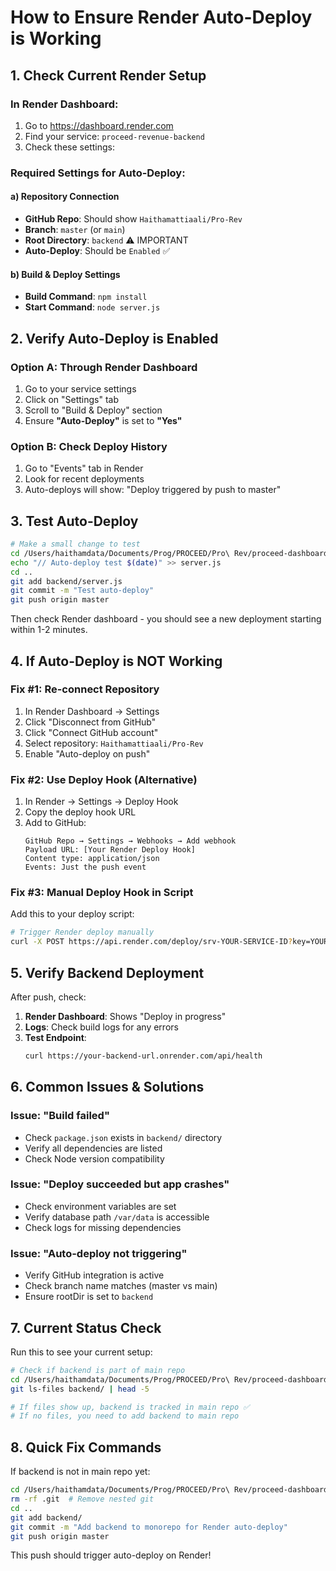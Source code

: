 # How to Ensure Render Auto-Deploy is Working

## 1. Check Current Render Setup

### In Render Dashboard:
1. Go to https://dashboard.render.com
2. Find your service: `proceed-revenue-backend`
3. Check these settings:

### Required Settings for Auto-Deploy:

#### a) Repository Connection
- **GitHub Repo**: Should show `Haithamattiaali/Pro-Rev`
- **Branch**: `master` (or `main`)
- **Root Directory**: `backend` ⚠️ IMPORTANT
- **Auto-Deploy**: Should be `Enabled` ✅

#### b) Build & Deploy Settings
- **Build Command**: `npm install`
- **Start Command**: `node server.js`

## 2. Verify Auto-Deploy is Enabled

### Option A: Through Render Dashboard
1. Go to your service settings
2. Click on "Settings" tab
3. Scroll to "Build & Deploy" section
4. Ensure **"Auto-Deploy"** is set to **"Yes"**

### Option B: Check Deploy History
1. Go to "Events" tab in Render
2. Look for recent deployments
3. Auto-deploys will show: "Deploy triggered by push to master"

## 3. Test Auto-Deploy

```bash
# Make a small change to test
cd /Users/haithamdata/Documents/Prog/PROCEED/Pro\ Rev/proceed-dashboard/backend
echo "// Auto-deploy test $(date)" >> server.js
cd ..
git add backend/server.js
git commit -m "Test auto-deploy"
git push origin master
```

Then check Render dashboard - you should see a new deployment starting within 1-2 minutes.

## 4. If Auto-Deploy is NOT Working

### Fix #1: Re-connect Repository
1. In Render Dashboard → Settings
2. Click "Disconnect from GitHub"
3. Click "Connect GitHub account"
4. Select repository: `Haithamattiaali/Pro-Rev`
5. Enable "Auto-deploy on push"

### Fix #2: Use Deploy Hook (Alternative)
1. In Render → Settings → Deploy Hook
2. Copy the deploy hook URL
3. Add to GitHub:
   ```
   GitHub Repo → Settings → Webhooks → Add webhook
   Payload URL: [Your Render Deploy Hook]
   Content type: application/json
   Events: Just the push event
   ```

### Fix #3: Manual Deploy Hook in Script
Add this to your deploy script:
```bash
# Trigger Render deploy manually
curl -X POST https://api.render.com/deploy/srv-YOUR-SERVICE-ID?key=YOUR-DEPLOY-KEY
```

## 5. Verify Backend Deployment

After push, check:
1. **Render Dashboard**: Shows "Deploy in progress"
2. **Logs**: Check build logs for any errors
3. **Test Endpoint**: 
   ```bash
   curl https://your-backend-url.onrender.com/api/health
   ```

## 6. Common Issues & Solutions

### Issue: "Build failed"
- Check `package.json` exists in `backend/` directory
- Verify all dependencies are listed
- Check Node version compatibility

### Issue: "Deploy succeeded but app crashes"
- Check environment variables are set
- Verify database path `/var/data` is accessible
- Check logs for missing dependencies

### Issue: "Auto-deploy not triggering"
- Verify GitHub integration is active
- Check branch name matches (master vs main)
- Ensure rootDir is set to `backend`

## 7. Current Status Check

Run this to see your current setup:
```bash
# Check if backend is part of main repo
cd /Users/haithamdata/Documents/Prog/PROCEED/Pro\ Rev/proceed-dashboard
git ls-files backend/ | head -5

# If files show up, backend is tracked in main repo ✅
# If no files, you need to add backend to main repo
```

## 8. Quick Fix Commands

If backend is not in main repo yet:
```bash
cd /Users/haithamdata/Documents/Prog/PROCEED/Pro\ Rev/proceed-dashboard/backend
rm -rf .git  # Remove nested git
cd ..
git add backend/
git commit -m "Add backend to monorepo for Render auto-deploy"
git push origin master
```

This push should trigger auto-deploy on Render!
